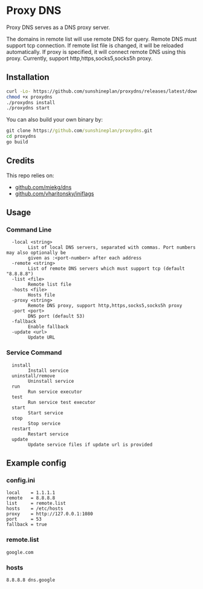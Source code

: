 # Proxy DNS

Proxy DNS serves as a DNS proxy server.

The domains in remote list will use remote DNS for query. Remote DNS must support tcp connection.
If remote list file is changed, it will be reloaded automatically.
If proxy is specified, it will connect remote DNS using this proxy.
Currently, support http,https,socks5,socks5h proxy.

## Installation

```bash
curl -Lo- https://github.com/sunshineplan/proxydns/releases/latest/download/release-linux.tar.gz | tar zxC .
chmod +x proxydns
./proxydns install
./proxydns start
```
You can also build your own binary by:
```cmd
git clone https://github.com/sunshineplan/proxydns.git
cd proxydns
go build
```

## Credits

This repo relies on:

  * [github.com/miekg/dns](https://github.com/miekg/dns)
  * [github.com/vharitonsky/iniflags](https://github.com/vharitonsky/iniflags)

## Usage

### Command Line

```
  -local <string>
    	List of local DNS servers, separated with commas. Port numbers may also optionally be
		given as :<port-number> after each address
  -remote <string>
    	List of remote DNS servers which must support tcp (default "8.8.8.8")
  -list <file>
    	Remote list file
  -hosts <file>
    	Hosts file
  -proxy <string>
    	Remote DNS proxy, support http,https,socks5,socks5h proxy
  -port <port>
    	DNS port (default 53)
  -fallback
    	Enable fallback
  -update <url>
    	Update URL
```

### Service Command

```
  install
    	Install service
  uninstall/remove
    	Uninstall service
  run
    	Run service executor
  test
    	Run service test executor	
  start
    	Start service
  stop
    	Stop service
  restart
    	Restart service
  update
    	Update service files if update url is provided
```

## Example config

### config.ini

```
local    = 1.1.1.1
remote   = 8.8.8.8
list     = remote.list
hosts    = /etc/hosts
proxy    = http://127.0.0.1:1080
port     = 53
fallback = true
```

### remote.list

```
google.com
```

### hosts

```
8.8.8.8 dns.google
```
